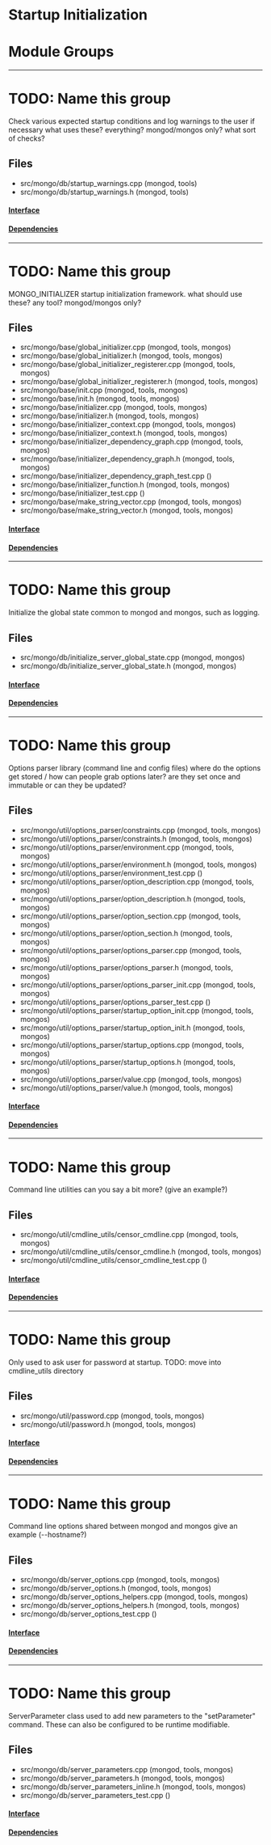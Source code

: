 # Startup Initialization

# Module Groups

-------------

# TODO: Name this group
Check various expected startup conditions and log warnings to the user if necessary   what uses these? everything? mongod/mongos only? what sort of checks?

## Files
- src/mongo/db/startup\_warnings.cpp   (mongod, tools)
- src/mongo/db/startup\_warnings.h   (mongod, tools)

#### [Interface](interface/0)

#### [Dependencies](dependencies/0)

-------------

# TODO: Name this group
MONGO\_INITIALIZER startup initialization framework.   what should use these? any tool? mongod/mongos only?

## Files
- src/mongo/base/global\_initializer.cpp   (mongod, tools, mongos)
- src/mongo/base/global\_initializer.h   (mongod, tools, mongos)
- src/mongo/base/global\_initializer\_registerer.cpp   (mongod, tools, mongos)
- src/mongo/base/global\_initializer\_registerer.h   (mongod, tools, mongos)
- src/mongo/base/init.cpp   (mongod, tools, mongos)
- src/mongo/base/init.h   (mongod, tools, mongos)
- src/mongo/base/initializer.cpp   (mongod, tools, mongos)
- src/mongo/base/initializer.h   (mongod, tools, mongos)
- src/mongo/base/initializer\_context.cpp   (mongod, tools, mongos)
- src/mongo/base/initializer\_context.h   (mongod, tools, mongos)
- src/mongo/base/initializer\_dependency\_graph.cpp   (mongod, tools, mongos)
- src/mongo/base/initializer\_dependency\_graph.h   (mongod, tools, mongos)
- src/mongo/base/initializer\_dependency\_graph\_test.cpp   ()
- src/mongo/base/initializer\_function.h   (mongod, tools, mongos)
- src/mongo/base/initializer\_test.cpp   ()
- src/mongo/base/make\_string\_vector.cpp   (mongod, tools, mongos)
- src/mongo/base/make\_string\_vector.h   (mongod, tools, mongos)

#### [Interface](interface/1)

#### [Dependencies](dependencies/1)

-------------

# TODO: Name this group
Initialize the global state common to mongod and mongos, such as logging.

## Files
- src/mongo/db/initialize\_server\_global\_state.cpp   (mongod, mongos)
- src/mongo/db/initialize\_server\_global\_state.h   (mongod, mongos)

#### [Interface](interface/2)

#### [Dependencies](dependencies/2)

-------------

# TODO: Name this group
Options parser library (command line and config files)   where do the options get stored / how can people grab options later?   are they set once and immutable or can they be updated?

## Files
- src/mongo/util/options\_parser/constraints.cpp   (mongod, tools, mongos)
- src/mongo/util/options\_parser/constraints.h   (mongod, tools, mongos)
- src/mongo/util/options\_parser/environment.cpp   (mongod, tools, mongos)
- src/mongo/util/options\_parser/environment.h   (mongod, tools, mongos)
- src/mongo/util/options\_parser/environment\_test.cpp   ()
- src/mongo/util/options\_parser/option\_description.cpp   (mongod, tools, mongos)
- src/mongo/util/options\_parser/option\_description.h   (mongod, tools, mongos)
- src/mongo/util/options\_parser/option\_section.cpp   (mongod, tools, mongos)
- src/mongo/util/options\_parser/option\_section.h   (mongod, tools, mongos)
- src/mongo/util/options\_parser/options\_parser.cpp   (mongod, tools, mongos)
- src/mongo/util/options\_parser/options\_parser.h   (mongod, tools, mongos)
- src/mongo/util/options\_parser/options\_parser\_init.cpp   (mongod, tools, mongos)
- src/mongo/util/options\_parser/options\_parser\_test.cpp   ()
- src/mongo/util/options\_parser/startup\_option\_init.cpp   (mongod, tools, mongos)
- src/mongo/util/options\_parser/startup\_option\_init.h   (mongod, tools, mongos)
- src/mongo/util/options\_parser/startup\_options.cpp   (mongod, tools, mongos)
- src/mongo/util/options\_parser/startup\_options.h   (mongod, tools, mongos)
- src/mongo/util/options\_parser/value.cpp   (mongod, tools, mongos)
- src/mongo/util/options\_parser/value.h   (mongod, tools, mongos)

#### [Interface](interface/3)

#### [Dependencies](dependencies/3)

-------------

# TODO: Name this group
Command line utilities   can you say a bit more? (give an example?)

## Files
- src/mongo/util/cmdline\_utils/censor\_cmdline.cpp   (mongod, tools, mongos)
- src/mongo/util/cmdline\_utils/censor\_cmdline.h   (mongod, tools, mongos)
- src/mongo/util/cmdline\_utils/censor\_cmdline\_test.cpp   ()

#### [Interface](interface/4)

#### [Dependencies](dependencies/4)

-------------

# TODO: Name this group
Only used to ask user for password at startup. TODO: move into cmdline\_utils directory

## Files
- src/mongo/util/password.cpp   (mongod, tools, mongos)
- src/mongo/util/password.h   (mongod, tools, mongos)

#### [Interface](interface/5)

#### [Dependencies](dependencies/5)

-------------

# TODO: Name this group
Command line options shared between mongod and mongos   give an example (--hostname?)

## Files
- src/mongo/db/server\_options.cpp   (mongod, tools, mongos)
- src/mongo/db/server\_options.h   (mongod, tools, mongos)
- src/mongo/db/server\_options\_helpers.cpp   (mongod, tools, mongos)
- src/mongo/db/server\_options\_helpers.h   (mongod, tools, mongos)
- src/mongo/db/server\_options\_test.cpp   ()

#### [Interface](interface/6)

#### [Dependencies](dependencies/6)

-------------

# TODO: Name this group
ServerParameter class used to add new parameters to the "setParameter" command. These can also be  configured to be runtime modifiable.

## Files
- src/mongo/db/server\_parameters.cpp   (mongod, tools, mongos)
- src/mongo/db/server\_parameters.h   (mongod, tools, mongos)
- src/mongo/db/server\_parameters\_inline.h   (mongod, tools, mongos)
- src/mongo/db/server\_parameters\_test.cpp   ()

#### [Interface](interface/7)

#### [Dependencies](dependencies/7)
